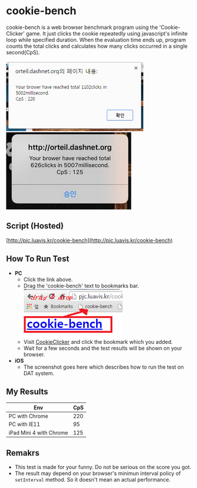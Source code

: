 cookie-bench
====
cookie-bench is a web browser benchmark program using the 'Cookie-Clicker' game. It just clicks the cookie repeatedly using javascript's infinite loop while specified duration.
When the evaluation time ends up, program counts the total clicks and calculates how many clicks occurred in a single second(CpS).
<br><br>
![t1](img/clicks.png)<br>
![t2](img/clicks_ipad.png)<br>

Script (Hosted)
----
[http://pjc.luavis.kr/cookie-bench](http://pjc.luavis.kr/cookie-bench)

How To Run Test
----
* __PC__
  * Click the link above.
  * Drag the 'cookie-bench' text to bookmarks bar.<br>
    ![t3](img/ddrop.png)
  * Visit [CookieClicker](http://orteil.dashnet.org/cookieclicker/) and click the bookmark which you added.
  * Wait for a few seconds and the test results will be shown on your browser.
* __iOS__
  * The screenshot goes here which describes how to run the test on DAT system.

My Results
----
|Env     | CpS |
|----|----|
|PC with Chrome | 220 |
|PC with IE11   | 95 |
|iPad Mini 4 with Chrome | 125 |


Remakrs
----
* This test is made for your funny. Do not be serious on the score you got.
* The result may depend on your browser's minimun interval policy of `setInterval` method. So it doesn't mean an actual performance.
